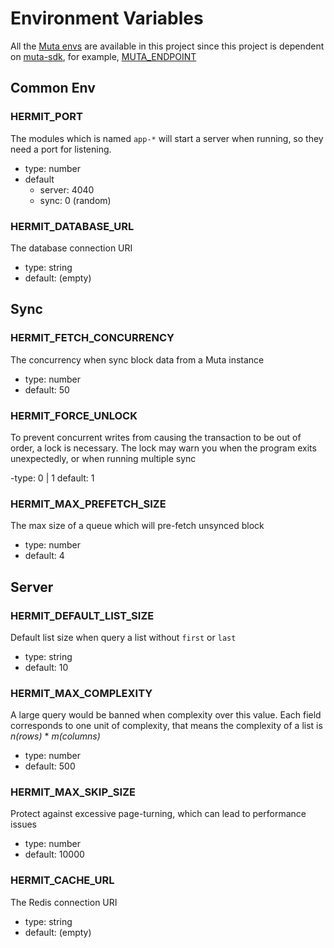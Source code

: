 # Environment Variables

All the [Muta envs](https://github.com/nervosnetwork/muta-sdk-js/tree/master/packages/muta-defaults) are available in this project since this project is dependent on [muta-sdk](https://github.com/nervosnetwork/muta-sdk-js), for example, [MUTA_ENDPOINT](https://github.com/nervosnetwork/muta-sdk-js/tree/master/packages/muta-defaults#muta_endpoint)

## Common Env

### HERMIT_PORT

The modules which is named `app-*` will start a server when running, so they need a port for listening.

- type: number
- default
  - server: 4040
  - sync: 0 (random)

### HERMIT_DATABASE_URL

The database connection URI

- type: string
- default: (empty)

## Sync

### HERMIT_FETCH_CONCURRENCY

The concurrency when sync block data from a Muta instance

- type: number
- default: 50

### HERMIT_FORCE_UNLOCK

To prevent concurrent writes from causing the transaction to be out of order, a lock is necessary.
The lock may warn you when the program exits unexpectedly, or when running multiple sync

-type: 0 | 1
default: 1

### HERMIT_MAX_PREFETCH_SIZE

The max size of a queue which will pre-fetch unsynced block

- type: number
- default: 4

## Server

### HERMIT_DEFAULT_LIST_SIZE

Default list size when query a list without `first` or `last`

- type: string
- default: 10

### HERMIT_MAX_COMPLEXITY

A large query would be banned when complexity over this value. Each field corresponds to one unit of complexity, that means the complexity of a list is _n(rows)_ \* _m(columns)_

- type: number
- default: 500

### HERMIT_MAX_SKIP_SIZE

Protect against excessive page-turning, which can lead to performance issues

- type: number
- default: 10000

### HERMIT_CACHE_URL

The Redis connection URI

- type: string
- default: (empty)

